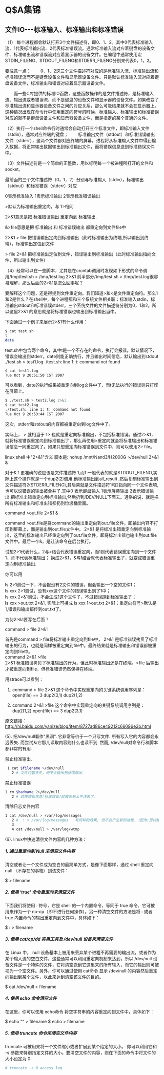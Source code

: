 # Q$A集锦

## 文件IO---标准输入、标准输出和标准错误
（1） 每个进程都会默认打开3个文件描述符，即0、1、2。其中0代表标准输入流、1代表标准输出流、2代表标准错误流。通常标准输入流对应着键盘的设备文件、标准输出流和错误流对应着显示器的设备文件。在编程中通常使用宏STDIN_FILENO、STDOUT_FILENO和STDERR_FILENO分别来代表0，1，2。
 
要注意一点：
　　0、1、2这三个文件描述符对应的是标准输入流、标准输出流和标准错误流而不是键盘设备文件和显示器设备文件。只是默认标准输入流对应着键盘设备文件，标准输出和错误对应着显示器设备文件。

　　而一些C库提供的标准IO函数，这些函数操作的是文件描述符，是标准输入流、输出流或者错误流，而不是键盘的设备文件和显示器的设备文件。如果改变了标准输出流和显示器设备文件之间的对应关系，那么可能结果就不会在显示器上。这种情况出现在命令行中使用重定向符号的时候，标准输入、标准输出和标准错误对应的就不是键盘设备文件和显示器设备文件，而是指定的某个普通的文件。

（2）执行一个shell命令行时通常会自动打开三个标准文件，即标准输入文件（stdin），通常对应终端的键盘；
　　标准输出文件（stdout）和标准错误输出文件（stderr），这两个文件都对应终端的屏幕。进程将从标准输入文件中得到输入数据，将正常输出数据输出到标准输出文件，而将错误信息送到标准错误文件中。

（3）文件描述符是一个简单的正整数，用以标明每一个被进程所打开的文件和socket。

最前面的三个文件描述符（0，1，2）分别与标准输入（stdin），标准输出（stdout）和标准错误（stderr）对应

0表示标准输入
1表示标准输出
2表示标准错误输出

\>默认为标准输出重定向，与 1>相同

2>&1意思是把 标准错误输出 重定向到 标准输出.

&>file意思是把 标准输出 和 标准错误输出 都重定向到文件file中

2>&1 > file 把错误输出定向到标准输出（此时标准输出为终端,所以输出到终端），标准输出定位到文件

\> file 2>&1 把标准输出定位到文件，错误输出到标准输出（此时标准输出指向文件，所以输出到文件）

（4）经常可以在一些脚本，尤其是在crontab调用时发现如下形式的命令调用/tmp/test.sh > /tmp/test.log 2>&1
前半部分/tmp/test.sh > /tmp/test.log很容易理解，那么后面的2>&1是怎么回事呢？

要解释这个问题，还是得提到文件重定向。我们知道>和<是文件重定向符。那么1和2是什么？在shell中，每个进程都和三个系统文件相关联：标准输入stdin，标准输出stdout和标准错误stderr，三个系统文件的文件描述符分别为0，1和2。所以这里2>&1 的意思就是将标准错误也输出到标准输出当中。

下面通过一个例子来展示2>&1有什么作用：

```bash
$ cat test.sh
t
date
```

test.sh中包含两个命令，其中t是一个不存在的命令，执行会报错，默认情况下，错误会输出到stderr。date则能正确执行，并且输出时间信息，默认输出到stdout
./test.sh > test1.log
./test.sh: line 1: t: command not found

```bash
$ cat test1.log
Tue Oct 9 20:51:50 CST 2007
```
可以看到，date的执行结果被重定向到log文件中了，而t无法执行的错误则只打印在屏幕上。

```bash
$ ./test.sh > test2.log 2>&1
$ cat test2.log
./test.sh: line 1: t: command not found
Tue Oct 9 20:53:44 CST 2007
```
这次，stderr和stdout的内容都被重定向到log文件中了。

实际上， > 就相当于 1> 也就是重定向标准输出，不包括标准错误。通过2>&1，就将标准错误重定向到标准输出了，那么再使用>重定向就会将标准输出和标准错误信息一同重定向了。如果只想重定向标准错误到文件中，则可以使用2> file。

linux shell 中"2>&1"含义
脚本是:
nohup /mnt/Nand3/H2000G >/dev/null 2>&1 &

对于& 1 更准确的说应该是文件描述符 1,而1 一般代表的就是STDOUT_FILENO,实际上这个操作就是一个dup2(2)调用.他标准输出到all_result ,然后复制标准输出到文件描述符2(STDERR_FILENO),其后果就是文件描述符1和2指向同一个文件表项,也可以说错误的输出被合并了.其中0 表示键盘输入 1表示屏幕输出 2表示错误输出.把标准出错重定向到标准输出,然后扔到/DEV/NULL下面去。通俗的说，就是把所有标准输出和标准出错都扔到垃圾桶里面。

command >out.file 2>&1 &

command >out.file是将command的输出重定向到out.file文件，即输出内容不打印到屏幕上，而是输出到out.file文件中。 2>&1 是将标准出错重定向到标准输出，这里的标准输出已经重定向到了out.file文件，即将标准出错也输出到out.file文件中。最后一个&，是让该命令在后台执行。
    
试想2>1代表什么，2与>结合代表错误重定向，而1则代表错误重定向到一个文件1，而不代表标准输出；
换成2>&1，&与1结合就代表标准输出了，就变成错误重定向到标准输出.

你可以用

   ls 2>1测试一下，不会报没有2文件的错误，但会输出一个空的文件1；  
   ls xxx 2>1测试，没有xxx这个文件的错误输出到了1中；  
   ls xxx 2>&1测试，不会生成1这个文件了，不过错误跑到标准输出了；    
   ls xxx >out.txt 2>&1, 实际上可换成 ls xxx 1>out.txt 2>&1；重定向符号>默认是1,错误和输出都传到out.txt了。

为何2>&1要写在后面？

command > file 2>&1
   
首先是command > file将标准输出重定向到file中， 2>&1 是标准错误拷贝了标准输出的行为，也就是同样被重定向到file中，最终结果就是标准输出和错误都被重定向到file中。  
command 2>&1 >file  
2>&1 标准错误拷贝了标准输出的行为，但此时标准输出还是在终端。>file 后输出才被重定向到file，但标准错误仍然保持在终端。

用strace可以看到：
1. command > file 2>&1
这个命令中实现重定向的关键系统调用序列是：
open(file) == 3
dup2(3,1)
dup2(1,2)

2. command 2>&1 >file
这个命令中实现重定向的关键系统调用序列是：
dup2(1,2)
open(file) == 3
dup2(3,1)

 

原文链接：http://hi.baidu.com/yanize/blog/item/8727ad86ce49212c66096e3b.html



(5). 把/dev/null看作"黑洞". 它非常等价于一个只写文件. 所有写入它的内容都会永远丢失. 而尝试从它那儿读取内容则什么也读不到. 然而, /dev/null对命令行和脚本都非常的有用.

禁止标准输出.
```bash
 1 cat $filename >/dev/null
   2 # 文件内容丢失，而不会输出到标准输出.

```
禁止标准错误  
```bash
1 rm $badname 2>/dev/null
   2 # 这样错误信息[标准错误]就被丢到太平洋去了.
```

清除日志文件内容
```bash
1 cat /dev/null > /var/log/messages
   2 #  : > /var/log/messages   有同样的效果, 但不会产生新的进程.（因为:是内建的）
   3 
   4 cat /dev/null > /var/log/wtmp
```

(6). linux中快速清空文件内容的几种方法：


##### 1. 通过重定向到 Null 来清空文件内容

清空或者让一个文件成为空白的最简单方式，是像下面那样，通过 shell 重定向 null （不存在的事物）到该文件：

$ > filename 


##### 2. 使用 ‘true' 命令重定向来清空文件

下面我们将使用 : 符号，它是 shell 的一个内置命令，等同于 true 命令，它可被用来作为一个 no-op（即不进行任何操作）。另一种清空文件的方法是将 : 或者 true 内置命令的输出重定向到文件中，具体如下：

$ : > filename 

##### 3. 使用 cat/cp/dd 实用工具及 /dev/null 设备来清空文件
在 Linux 中， null 设备基本上被用来丢弃某个进程不再需要的输出流，或者作为某个输入流的空白文件，这些通常可以利用重定向机制来达到，所以 /dev/null 设备文件是一个特殊的文件，它将清空送到它这里来的所有输入，而它的输出则可被视为一个空文件。另外，你可以通过使用 cat命令 显示 /dev/null 的内容然后重定向输出到某个文件，以此来达到清空该文件的目的。

$ cat /dev/null > filename

##### 4. 使用 echo 命令清空文件

在这里，你可以使用 echo命令 将空字符串的内容重定向到文件中，具体如下：

$ echo "" > filename 
$ echo > filename 


##### 5. 使用 truncate 命令来清空文件内容

truncate 可被用来将一个文件缩小或者扩展到某个给定的大小。
你可以利用它和 -s 参数来特别指定文件的大小。要清空文件的内容，则在下面的命令中将文件的大小设定为 0:
```bash
# truncate -s 0 access.log
```
